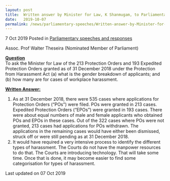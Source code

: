 ```yaml
---
layout: post
title:  Written answer by Minister for Law, K Shanmugam, to Parliamentary Question on Protection Orders
date:   2019-10-07
permalink: /news/parliamentary-speeches/Written-answer-by-Minister-for-Law-K-Shanmugam-to-PQ-on-Protection-Orders
---
```


7 Oct 2019 Posted in [Parliamentary speeches and responses](/news/parliamentary-speeches)

Assoc. Prof Walter Theseira (Nominated Member of Parliament)

**<u>Question</u>**  
To ask the Minister for Law of the 213 Protection Orders and 193 Expedited Protection Orders granted as of 31 December 2018 under the Protection from Harassment Act (a) what is the gender breakdown of applicants; and (b) how many are for cases of workplace harassment.

**<u>Written Answer:</u>**  

1.	As at 31 December 2018, there were 535 cases where applications for Protection Orders (“POs”) were filed. POs were granted in 213 cases. Expedited Protection Orders (“EPOs”) were granted in 193 cases. There were about equal numbers of male and female applicants who obtained POs and EPOs in these cases. Out of the 322 cases where POs were not granted, 213 cases had applications for POs withdrawn. The applications in the remaining cases would have either been dismissed, struck off or were still pending as at 31 December 2018.
2.	It would have required a very intensive process to identify the different types of harassment. The Courts do not have the manpower resources to do that. The Courts are introducing technology. That will take some time. Once that is done, it may become easier to find some categorisation for types of harassment.

<p class="right-side-updated">Last updated on 07 Oct 2019</p>
